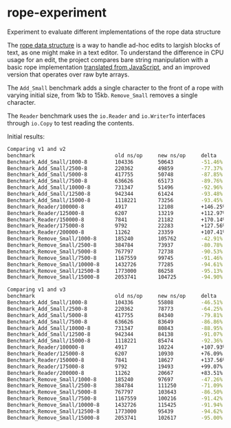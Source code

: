 # rope-experiment

Experiment to evaluate different implementations of the rope data structure

The [rope data structure](https://en.wikipedia.org/wiki/Rope_(data_structure)) is a way to handle ad-hoc edits to largish blocks of text, as one might make in a text editor.  To understand the difference in CPU usage for an edit, the project compares bare string manipulation with a basic rope implementation [translated from JavaScript](https://github.com/component/rope), and an improved version that operates over raw byte arrays.

The `Add_Small` benchmark adds a single character to the front of a rope with varying initial size, from 1kb to 15kb.  `Remove_Small` removes a single character.

The `Reader` benchmark uses the `io.Reader` and `io.WriterTo` interfaces through `io.Copy` to test reading the contents.

Initial results:

``` sh
Comparing v1 and v2
benchmark                          old ns/op     new ns/op     delta
Benchmark_Add_Small/1000-8         104336        50643         -51.46%
Benchmark_Add_Small/2500-8         220362        49859         -77.37%
Benchmark_Add_Small/5000-8         417755        50748         -87.85%
Benchmark_Add_Small/7500-8         636626        65173         -89.76%
Benchmark_Add_Small/10000-8        731347        51496         -92.96%
Benchmark_Add_Small/12500-8        942344        61424         -93.48%
Benchmark_Add_Small/15000-8        1118221       73256         -93.45%
Benchmark_Reader/100000-8          4917          12108         +146.25%
Benchmark_Reader/125000-8          6207          13219         +112.97%
Benchmark_Reader/150000-8          7841          21182         +170.14%
Benchmark_Reader/175000-8          9792          22283         +127.56%
Benchmark_Reader/200000-8          11262         23359         +107.41%
Benchmark_Remove_Small/1000-8      185240        105762        -42.91%
Benchmark_Remove_Small/2500-8      384784        73937         -80.78%
Benchmark_Remove_Small/5000-8      767797        72738         -90.53%
Benchmark_Remove_Small/7500-8      1167559       99745         -91.46%
Benchmark_Remove_Small/10000-8     1432726       77285         -94.61%
Benchmark_Remove_Small/12500-8     1773000       86258         -95.13%
Benchmark_Remove_Small/15000-8     2053741       104725        -94.90%

Comparing v1 and v3
benchmark                          old ns/op     new ns/op     delta
Benchmark_Add_Small/1000-8         104336        55808         -46.51%
Benchmark_Add_Small/2500-8         220362        78773         -64.25%
Benchmark_Add_Small/5000-8         417755        84340         -79.81%
Benchmark_Add_Small/7500-8         636626        83649         -86.86%
Benchmark_Add_Small/10000-8        731347        80843         -88.95%
Benchmark_Add_Small/12500-8        942344        84138         -91.07%
Benchmark_Add_Small/15000-8        1118221       85474         -92.36%
Benchmark_Reader/100000-8          4917          10224         +107.93%
Benchmark_Reader/125000-8          6207          10930         +76.09%
Benchmark_Reader/150000-8          7841          18627         +137.56%
Benchmark_Reader/175000-8          9792          19493         +99.07%
Benchmark_Reader/200000-8          11262         20667         +83.51%
Benchmark_Remove_Small/1000-8      185240        97697         -47.26%
Benchmark_Remove_Small/2500-8      384784        111250        -71.09%
Benchmark_Remove_Small/5000-8      767797        103643        -86.50%
Benchmark_Remove_Small/7500-8      1167559       100216        -91.42%
Benchmark_Remove_Small/10000-8     1432726       115425        -91.94%
Benchmark_Remove_Small/12500-8     1773000       95439         -94.62%
Benchmark_Remove_Small/15000-8     2053741       102617        -95.00%
```

